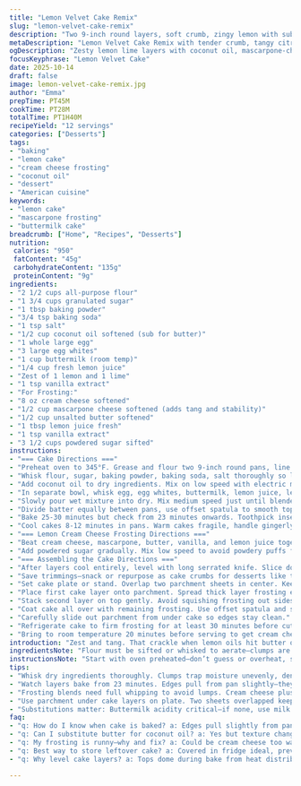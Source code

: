 ```yaml
---
title: "Lemon Velvet Cake Remix"
slug: "lemon-velvet-cake-remix"
description: "Two 9-inch round layers, soft crumb, zingy lemon with subtle vanilla notes. Cream cheese frosting whipped to creamy generosity, cut tops leveled to stack like a pro. Butter swapped for coconut oil for subtle tropical hint. Zest not just lemon but a lime twist—fresh punch. Temperature around 345°F gives slow oven heat for even rising. Watch for golden edges and springy center when pressing lightly. Frosting tempered by adding a spoonful of mascarpone for richness and balance. Parchment papers under cake layers keep the setup tidy, slip them out to reveal neat finish. Chill before slicing to firm up frosting layers. Notes on texture and aroma as your cue—sweet, citrusy, dense but tender. Walk through steps rearranged for kitchen flow, tips on trimming and smoothing. Classic but with my tweaks, backed by many failed attempts and fixes."
metaDescription: "Lemon Velvet Cake Remix with tender crumb, tangy citrus zest, and creamy mascarpone cream cheese frosting. Coconut oil swap adds tropical subtlety."
ogDescription: "Zesty lemon lime layers with coconut oil, mascarpone-cheese frosting. Light crumb, gentle bake cues, chilled then room temp for best flavor pop."
focusKeyphrase: "Lemon Velvet Cake"
date: 2025-10-14
draft: false
image: lemon-velvet-cake-remix.jpg
author: "Emma"
prepTime: PT45M
cookTime: PT28M
totalTime: PT1H40M
recipeYield: "12 servings"
categories: ["Desserts"]
tags:
- "baking"
- "lemon cake"
- "cream cheese frosting"
- "coconut oil"
- "dessert"
- "American cuisine"
keywords:
- "lemon cake"
- "mascarpone frosting"
- "buttermilk cake"
breadcrumb: ["Home", "Recipes", "Desserts"]
nutrition: 
 calories: "950"
 fatContent: "45g"
 carbohydrateContent: "135g"
 proteinContent: "9g"
ingredients:
- "2 1/2 cups all-purpose flour"
- "1 3/4 cups granulated sugar"
- "1 tbsp baking powder"
- "3/4 tsp baking soda"
- "1 tsp salt"
- "1/2 cup coconut oil softened (sub for butter)"
- "1 whole large egg"
- "3 large egg whites"
- "1 cup buttermilk (room temp)"
- "1/4 cup fresh lemon juice"
- "Zest of 1 lemon and 1 lime"
- "1 tsp vanilla extract"
- "For Frosting:"
- "8 oz cream cheese softened"
- "1/2 cup mascarpone cheese softened (adds tang and stability)"
- "1/2 cup unsalted butter softened"
- "1 tbsp lemon juice fresh"
- "1 tsp vanilla extract"
- "3 1/2 cups powdered sugar sifted"
instructions:
- "=== Cake Directions ==="
- "Preheat oven to 345°F. Grease and flour two 9-inch round pans, line bottoms with parchment paper for easy release. Oven temp lowered slightly to slow bake for better crumb."
- "Whisk flour, sugar, baking powder, baking soda, salt thoroughly so leaveners spread evenly. No clumps or surprise sunken centers."
- "Add coconut oil to dry ingredients. Mix on low speed with electric mixer until mixture resembles coarse crumbs, tiny lumps of fat visible. Overmixing kills tenderness."
- "In separate bowl, whisk egg, egg whites, buttermilk, lemon juice, lemon and lime zest, vanilla. Citrus zest size and freshness matter; bigger flakes burst more oils."
- "Slowly pour wet mixture into dry. Mix medium speed just until blended; small streaks of flour okay but no lumps visible. Overmix develops gluten, makes cake dense."
- "Divide batter equally between pans, use offset spatula to smooth tops. Batter should jiggle slightly, shiny surface before oven."
- "Bake 25-30 minutes but check from 23 minutes onwards. Toothpick inserted runs with moist crumbs, not batter. Edges will pull slightly from pan, aroma zesty fills the kitchen."
- "Cool cakes 8-12 minutes in pans. Warm cakes fragile, handle gingerly. Invert onto wire racks, peel parchment, cool completely. Warm layers will ruin frosting texture."
- "=== Lemon Cream Cheese Frosting Directions ==="
- "Beat cream cheese, mascarpone, butter, vanilla, and lemon juice together until homogeneous and fluffy. Using both cheese spreads richness and tang, keeps frosting from turning runny after chilling."
- "Add powdered sugar gradually. Mix low speed to avoid powdery puffs flying everywhere. Scrape bowl edges frequently. Desired consistency thick but spreadable, not stiff."
- "=== Assembling the Cake Directions ==="
- "After layers cool entirely, level with long serrated knife. Slice dome tops by holding knife parallel to cutting board; gentle sawing motion works best. Rotate cake slowly for even cut."
- "Save trimmings—snack or repurpose as cake crumbs for desserts like trifle or pops."
- "Set cake plate or stand. Overlap two parchment sheets in center. Keeps plate pristine, slides out without damage after frosting."
- "Place first cake layer onto parchment. Spread thick layer frosting evenly. Thickness affects moisture balance."
- "Stack second layer on top gently. Avoid squishing frosting out sides."
- "Coat cake all over with remaining frosting. Use offset spatula and smooth or texturize for visual interest. Garnish with extra zest—lemon or lime makes a bright corner pop."
- "Carefully slide out parchment from under cake so edges stay clean."
- "Refrigerate cake to firm frosting for at least 30 minutes before cutting. Softer frosting means messy slices."
- "Bring to room temperature 20 minutes before serving to get cream cheese flavor and texture popping."
introduction: "Zest and tang. That crackle when lemon oils hit butter or coconut oil warmed in mixing bowl. Cakes that rise with light crumb, not tough walls. Bright, fresh, but layered with vanilla warmth. Learned the hard way—overmix and your velvet turns rubber. Switched butter to coconut oil once; subtle hint changed the game. Trim your domes like a pro; the cake sits better, stacks cleaner. Frosting that’s creamy with a bit of bite — cream cheese mellowed by mascarpone. Parchment under layers — trick I stole from pro bakers — saves cleanup and folds out like magic. Chill the cake to set but let it breathe before serving. Tangy citrus bright, sweet sugar rich, a little lab in the kitchen but more art. This isn’t a showstopper, it’s a crowd steady delight."
ingredientsNote: "Flour must be sifted or whisked to aerate—clumps are your enemy here, causing dense bites. Coconut oil in place of butter adds tropical nuance but keep an eye on softness — too melted and your batter flattens; keep it creamy not liquid. Use freshly squeezed citrus juice and zest — bottled lemon juice steals the brightness. Lime zest tossed in surprises every time, a sharp little bite. Egg whites give structure without heaviness—don’t skip them, or cake gets too dense. Buttermilk brings acidity; substitute with milk plus 1 tsp vinegar if none on hand. For frosting, mascarpone stabilizes cream cheese, reduces tangy sharpness and keeps spreadability perfect. Powdered sugar sifted prevents gritty frosting. Vanilla bean paste upgrades flavor but extract works fine. Salt balances sweetness; never ignore. Parchment paper under pans is small step, big payoff on cleanup and cake removal."
instructionsNote: "Start with oven preheated—don’t guess or overheat, slow warmth improves crumb. Blend dry ingredients like a boss—ensure leaveners spread evenly, or uneven rise. Mixing fat into dry until coarse crumb stage is key — stops gluten development, keeps softness. Whisk wet ingredients separately; zest oils emulsify better when wet. Combine wet and dry gradually — avoid overmixing or streaks go away but so does tenderness. Divide batter evenly — if you eyeball, layers will differ in bake time. Baking — first sign your cake’s done is edges are golden, pulling from pan slightly; second is toothpick with moist crumbs, never raw batter. Cooling: thermal shock ruins structure, let rest in pan first. Frosting: beat cheese and butter fully — lumps show unincorporated fat. Add sugar slow. Assemble: leveling tops matter for stacking; jagged edges ruin appearance and slice quality. Use overlapping parchment sheets on plate — no smudges, clean presentation. Chill final cake acts like glue before slicing, preventing slide and crumbles. Room temp before serving awakens flavors and softens frosting to luscious consistency."
tips:
- "Whisk dry ingredients thoroughly. Clumps trap moisture unevenly, dense bites follow. Baking powder and baking soda spread evenly means bake rises right. Low speed mixing fat into flour till coarse crumbs; fat lumps visible but not melted. Overmix and crumb rubbery, tough. Keep coconut oil softened, not melted—too liquid batter flattens. Citrus zest size matters. Bigger flakes burst oils that flavor batter intensely. Fresh juice only. Bottled steals brightness. Add zest to wet; oils emulsify better wet than dry."
- "Watch layers bake from 23 minutes. Edges pull from pan slightly—they signal start of done. Toothpick with moist crumbs, no raw batter. Knife touching cake surface should jiggle slightly but no liquid wobble. Warm cakes fragile handle gently. Invert on wire rack, peel parchment carefully. Cooling in pan first avoids thermal shock—sharp temperature drop ruins crumb. Cake crumb texture and aroma changes tell when done. Zesty air in kitchen, golden edges, spring back center when lightly pressed."
- "Frosting blends need full whipping to avoid lumps. Cream cheese plus mascarpone spreads tang and richness while stabilizing frosting. Add powdered sugar gradually; fast mixing makes sugar clouds fly everywhere. Scrape bowl edges often. Desired consistency thick but spreadable, no stiffness. Chill frosting before assembling; too soft and frosting slides or seeps. Level cake domes with serrated knife using gentle sawing and rotating cake slowly. Jagged edges cause stacking issues and messy slices. Save trims for crumbs or snacks."
- "Use parchment under cake layers on plate. Two sheets overlapped keep plate spotless and slide out without damage after frosting. Final parchment removal key for clean edges, no frosting smears. Refrigerate assembled cake 30 min minimum. Frosting firms and acts like glue, prevents sliding layers and crumbles when cutting. Remove from fridge 20 min before serving. Room temp lets flavors bloom. Frosting softens nicely to luscious feel, cream cheese flavor pops out more."
- "Substitutions matter: Buttermilk acidity critical—if none, use milk plus 1 tsp vinegar or lemon juice. Coconut oil swap for butter adds tropical note, subtle but noticeable. Keep oil creamy, not melted to avoid batter flattening. Egg whites key for structure but lighten crumb; skip and cake dense. Powdered sugar sifted prevents gritty frosting. Vanilla extract fine but vanilla bean paste upgrades flavor if available. Salt balances sweetness, do not skip."
faq:
- "q: How do I know when cake is baked? a: Edges pull slightly from pan, aroma zesty and filling room. Toothpick comes out with moist crumbs, never runny batter. Press center gently; slight spring means done. Under baked feels dense, over baked dry. Watch clock from 23 min but trust senses more."
- "q: Can I substitute butter for coconut oil? a: Yes but texture changes. Butter fattier so crumb richer, coconut oil lighter with tropical hint. Oil too melted causes flat batter. Keep coconut oil softened not liquid. Butter needs creaming; oil mixed into dry till crumbs. Adjust mixing accordingly, expect subtle flavor swap."
- "q: My frosting is runny—why and fix? a: Could be cream cheese too warm or mascarpone skipped. Mascarpone stabilizes, adds tang and structure. Powdered sugar not sifted, under beaten frosting also culprits. Chill frosting before spreading, thickens up. Add more powdered sugar 1 tbsp at a time if needed."
- "q: Best way to store leftover cake? a: Covered in fridge ideal, prevents drying and frosting spoilage. Room temp okay if sealed airtight but frosting softens too much. Freezing wrapped tightly in plastic and foil works—thaw in fridge overnight then room temp before serving. Avoid condensation on frosting surfaces."
- "q: Why level cake layers? a: Tops dome during bake from heat distribution. Leveling makes stacking stable, smoother presentation. Jagged edges wreck frosting smoothness, cause uneven slices and collapse risks. Use serrated knife, slow sawing motion. Rotate cake for even cut. Save scraps for crumbs or snacking."

---
```

